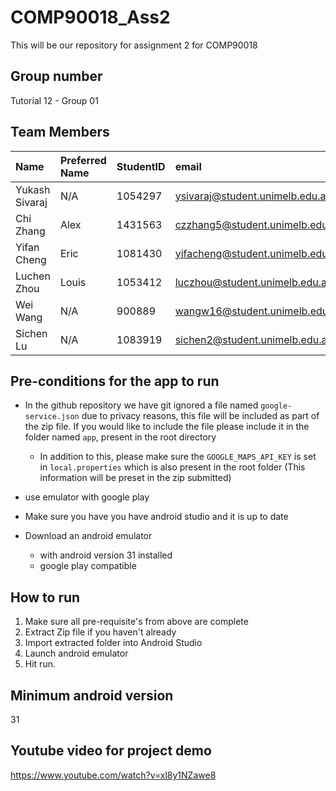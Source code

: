 # COMP90018_Ass2

This will be our repository for assignment 2 for COMP90018

## Group number

Tutorial 12 - Group 01

## Team Members

|Name|Preferred Name|StudentID|email|github|
|:----|:----|:----|:----|:----|
|Yukash Sivaraj| N/A|1054297|<ysivaraj@student.unimelb.edu.au>|YSPlop|
|Chi Zhang|Alex|1431563|<czzhang5@student.unimelb.edu.au>|zhangchi0104|
|Yifan Cheng|Eric|1081430|<yifacheng@student.unimelb.edu.au>|YifanCheng-unimelb|
|Luchen Zhou|Louis|1053412|<luczhou@student.unimelb.edu.au>|Luchen2001|
|Wei Wang| N/A |900889|<wangw16@student.unimelb.edu.au>|cutieww|
|Sichen Lu| N/A |1083919|<sichen2@student.unimelb.edu.au>|NoiRC256|

## Pre-conditions for the app to run

- In the github repository we have git ignored a file named ```google-service.json``` due to privacy reasons, this file will be included as part of the zip file. If you would like to include the file please include it in the folder named ```app```, present in the root directory
    - In addition to this, please make sure the ```GOOGLE_MAPS_API_KEY``` is set in ```local.properties``` which is also present in the root folder (This information will be preset in the zip submitted)

- use emulator with google play

- Make sure you have you have android studio and it is up to date

- Download an android emulator 
    - with android version 31 installed
    - google play compatible

## How to run

1. Make sure all pre-requisite's from above are complete
2. Extract Zip file if you haven't already
3. Import extracted folder into Android Studio
4. Launch android emulator
5. Hit run.

## Minimum android version

31

## Youtube video for project demo

<https://www.youtube.com/watch?v=xl8y1NZawe8>
